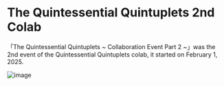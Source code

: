# The Quintessential Quintuplets 2nd Colab
「The Quintessential Quintuplets ~ Collaboration Event Part 2 ~」was the 2nd event of the Quintessential Quintuplets colab, it started on February 1, 2025.

![image](https://github.com/user-attachments/assets/be017308-a446-4d2f-881b-213a33f0753b)
